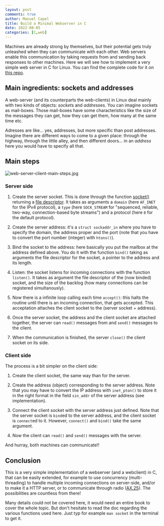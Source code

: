 ```yaml
---
layout: post
comments: true
author: Manuel Capel
title: Build a Minimal Webserver in C
date: 2022-08-05
categories: [C,web]
---
```

Machines are already strong by themselves, but their potential gets truly
unleashed when they can communicate with each other. Web servers enable this
communication by taking requests from and sending back responses to other
machines. Here we will see how to implement a very simple web server in C for
Linux. You can find the complete code for it on [this repo](https://github.com/mancap314/cwebserver/).

## Main ingredients: sockets and addresses
A web-server (and its counterparts the web-clients) in Linux deal mainly with
two kinds of objects: *socket*s and *address*es. You can imagine sockets as
mail-boxes. Those mail-boxes have some characteristics like the size of the
messages they can get, how they can get them, how many at the same time etc.

Adresses are like... yes, addresses, but more specific than post addresses.
Imagine there are different ways to come to a given place: through the highway,
through the little alley, and then different doors... in an *address* here you
would have to specify all that.

## Main steps 

![web-server-client-main-steps.jpg](assets/cwebserver.png "Main steps for
web-server and -client implementation")

### Server side
1. Create the server socket. This is done through the function [socket()](https://man7.org/linux/man-pages/man7/socket.7.html) returning a [file descriptor](https://en.wikipedia.org/wiki/File_descriptor). It takes as arguments a `domain` (here `AF_INET` for the IPv4 protocol), a `type` (here `SOCK_STREAM`  for "sequenced, reliable, two-way, connection-based byte streams") and a protocol (here `0` for the default protocol).

2. Create the server address: it's a `struct sockaddr_in` where you have to
   specify the domain, the address proper and the port (note that you have to
   convert the port number (integer) with `htons()`).

3. Bind the socket to the address: here basically you put the mailbox at the
   address defined above. You do it with the function `bind()` taking as
   arguments the file descriptor for the socket, a pointer to the address and
   its length.

4. Listen: the socket listens for incoming connections with the function
   `listen()`. It takes as argument the file descriptor of the (now binded) socket, and the size of the backlog (how many connections can be registered simultanously).

5. Now there is a infinite loop calling each time `accept()`: this halts the
   routine until there is an incoming connection, that gets accepted. This
   acceptation attaches the client socket to the (server socket + address). 

6. Once the server socket, the address and the client socket are attached
   together, the server can `read()` messages from and `send()` messages to
   the client.

7. When the communication is finished, the server `close()` the client socket
   on its side.

### Client side
The process is a bit simpler on the client side:

1. Create the client socket, the same way than for the server.

2. Create the address (object) corresponding to the server address. Note that
   you may have to convert the IP address with `inet_pton()` to store it in the
   right format in the field `sin_addr` of the server address (see
   implementation).

3. Connect the client socket with the server address just defined. Note that
   the server socket is `bind`ed to the server address, and the client socket
   is `connect`ed to it. However, `connect()` and `bind()` take the same
   argument.

4. Now the client can `read()` and `send()` messages with the server. 

And hurray, both machines can communicate!!

## Conclusion
This is a very simple implementation of a webserver (and a webclient) in C,
that can be easily extended, for example to use concurrency (multi-threading)
to handle multiple incoming connections on server-side, and/or to make it a
HTTP server, or to communicate through radio
([AX.25](https://en.wikipedia.org/wiki/AX.25)). The possibilities are countless
from there!

Many details could not be covered here, it would need an entire book to cover
the whole topic. But don't hesitate to read the doc regarding the various functions used here. Just typ for example `man socket` in the terminal to get it.
